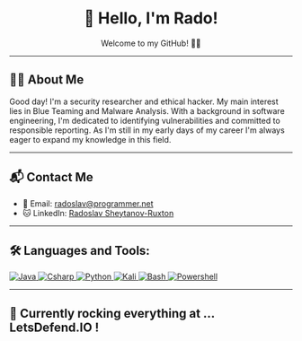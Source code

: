 <h1 align="center">👋 Hello, I'm Rado!</h1>
<p align="center">Welcome to my GitHub! 👨‍💻</p>

---

## 🙋‍♂️ About Me

Good day! I'm a security researcher and ethical hacker. My main interest lies in Blue Teaming and Malware Analysis. With a background in software engineering, I'm dedicated to identifying vulnerabilities and committed to responsible reporting. As I'm still in my early days of my career I'm always eager to expand my knowledge in this field.

---

## 📬 Contact Me

- 📧 Email: [radoslav@programmer.net](mailto:radoslav@programmer.net)
- 🐱 LinkedIn: [Radoslav Sheytanov-Ruxton](https://www.linkedin.com/in/radoslav-sheytanov-ruxton/)

---

## 🛠 Languages and Tools:

<p align="left">
 <a href="https://www.java.com/" target="_blank" rel="noreferrer"> <img src="https://img.shields.io/badge/Java-ED8B00?style=for-the-badge&logo=openjdk&logoColor=white" alt="Java"/> </a>
 <a href="https://learn.microsoft.com/en-us/dotnet/csharp/" target="_blank" rel="noreferrer"> <img src="https://img.shields.io/badge/C%23-239120?style=for-the-badge&logo=c-sharp&logoColor=white" alt="Csharp"/> </a>
  <a href="https://www.python.org/" target="_blank" rel="noreferrer"> <img src="https://img.shields.io/badge/-Python-3776AB?style=for-the-badge&logo=python&logoColor=white" alt="Python"/> </a>
<a href="https://www.kali.org/" target="_blank" rel="noreferrer"> <img src="https://img.shields.io/badge/Kali_Linux-557C94?style=for-the-badge&logo=kali-linux&logoColor=white" alt="Kali"/> </a>
<a href="https://www.gnu.org/software/bash/" target="_blank" rel="noreferrer"> <img src="https://img.shields.io/badge/GNU%20Bash-4EAA25?style=for-the-badge&logo=GNU%20Bash&logoColor=white" alt="Bash"/> </a>
<a href="https://learn.microsoft.com/en-us/powershell/" target="_blank" rel="noreferrer"> <img src="https://img.shields.io/badge/Powershell-2CA5E0?style=for-the-badge&logo=powershell&logoColor=white" alt="Powershell"/> </a>

</p>

---

## 🎨 Currently rocking everything at ... LetsDefend.IO !

